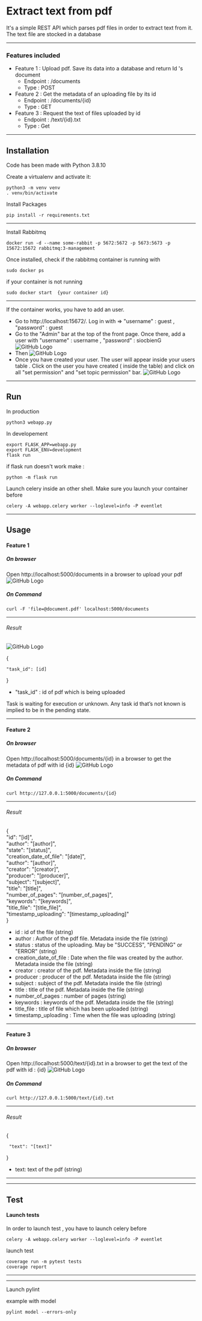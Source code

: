 # Extract text from pdf 

It's a simple REST API which parses pdf files in order to extract text from it.
The text file are stocked in a database

***

### Features included 

 *  Feature 1 :  Upload pdf. Save its data into a database and return Id 's document
      * Endpoint : /documents
      * Type : POST
 *  Feature 2 : Get the metadata of an uploading file by its id  
      * Endpoint : /documents/{id}
      * Type : GET
 *  Feature 3 : Request the text of files uploaded by id
      * Endpoint : /text/{id}.txt
      * Type : Get

***
## Installation 

Code has been made with Python 3.8.10

Create a virtualenv and activate it:

```shell
python3 -m venv venv
. venv/bin/activate
```
Install Packages 

```shell
pip install -r requirements.txt
```
***
Install Rabbitmq 

```shell
docker run -d --name some-rabbit -p 5672:5672 -p 5673:5673 -p 15672:15672 rabbitmq:3-management
```
Once installed, check if the rabbitmq container is running with 

```shell 
sudo docker ps 
```

if your container is not running 

```shell
sudo docker start  {your container id}
```

***

If the container works, you have to add an user.

* Go to http://localhost:15672/. Log in with => "username" : guest , "password" : guest
* Go to the "Admin" bar at the top of the front page. Once there, add a user with "username" : username , "password" : siocbienG 
![GitHub Logo](/images/Rabbit_admin.png)
* Then 
![GitHub Logo](/images/add_user.png)
* Once you have created your user. The user will appear inside your users table . Click on the user you have created ( inside the table) and click on all "set permission" and "set topic permission" bar.
![GitHub Logo](/images/set_permissions.png) 

***
## Run 

In production 

```shell
python3 webapp.py
```
In developement 

```shell
export FLASK_APP=webapp.py
export FLASK_ENV=development
flask run
```
if flask run doesn't work make : 

```shell
python -m flask run
```
Launch celery inside an other shell.
Make sure you launch your container before 

```shell
celery -A webapp.celery worker --loglevel=info -P eventlet
```


***
## Usage

#### Feature 1

##### On browser

Open http://localhost:5000/documents in a browser to upload your pdf 
![GitHub Logo](/images/documents.png)

##### On Command 

```shell
curl -F 'file=@document.pdf' localhost:5000/documents
```
***

###### Result 

![GitHub Logo](/images/document_id.png)

{
   
    "task_id": [id]
}
  * "task_id" : id of pdf which is being uploaded 

Task is waiting for execution or unknown. Any task id that’s not known is implied to be in the pending state.
***
#### Feature 2

##### On browser

Open http://localhost:5000/documents/{id} in a browser to get the metadata of pdf with id {id} 
![GitHub Logo](/images/document_metadata.png)

##### On Command 

```shell
curl http://127.0.0.1:5000/documents/{id}
```
***
###### Result 
{    
     "id": "[id]",  
     "author": "[author]",  
     "state": "[status]",  
     "creation_date_of_file": "[date]",  
     "author": "[author]",  
     "creator": "[creator]",  
     "producer": "[producer]",  
     "subject": "[subject]",  
     "title": "[title]",  
     "number_of_pages": "[number_of_pages]",  
     "keywords": "[keywords]",  
     "title_file": "[title_file]",  
     "timestamp_uploading": "[timestamp_uploading]"  
}

 * id : id of the file (string)
 * author : Author of the pdf file. Metadata inside the file (string)  
 * status : status of the uploading. May be "SUCCESS", "PENDING" or "ERROR" (string)  
 * creation_date_of_file : Date when the file was created by the author. Metadata inside the file (string)  
 * creator : creator of the pdf. Metadata inside the file (string)
 * producer : producer of the pdf. Metadata inside the file (string)
 * subject : subject of the pdf. Metadata inside the file (string)
 * title : title of the pdf. Metadata inside the file (string)
 * number_of_pages : number of pages (string)
 * keywords : keywords of the pdf. Metadata inside the file (string)
 * title_file : title of file which has been uploaded (string)
 * timestamp_uploading : Time when the file was uploading (string)

***
#### Feature 3 

##### On browser

Open http://localhost:5000/text/{id}.txt in a browser to get the text of the pdf with id : {id}
![GitHub Logo](/images/text_id.png)

##### On Command 

```shell
curl http://127.0.0.1:5000/text/{id}.txt
```
***
###### Result 

{

     "text": "[text]"  
      
}

 * text: text of the pdf (string)

***
***
## Test

#### Launch tests 

In order to launch test , you have to launch celery before
```shell
celery -A webapp.celery worker --loglevel=info -P eventlet
```
launch test

```shell
coverage run -m pytest tests
coverage report
```
***
***
Launch pylint 

example with model
```shell
pylint model --errors-only
```